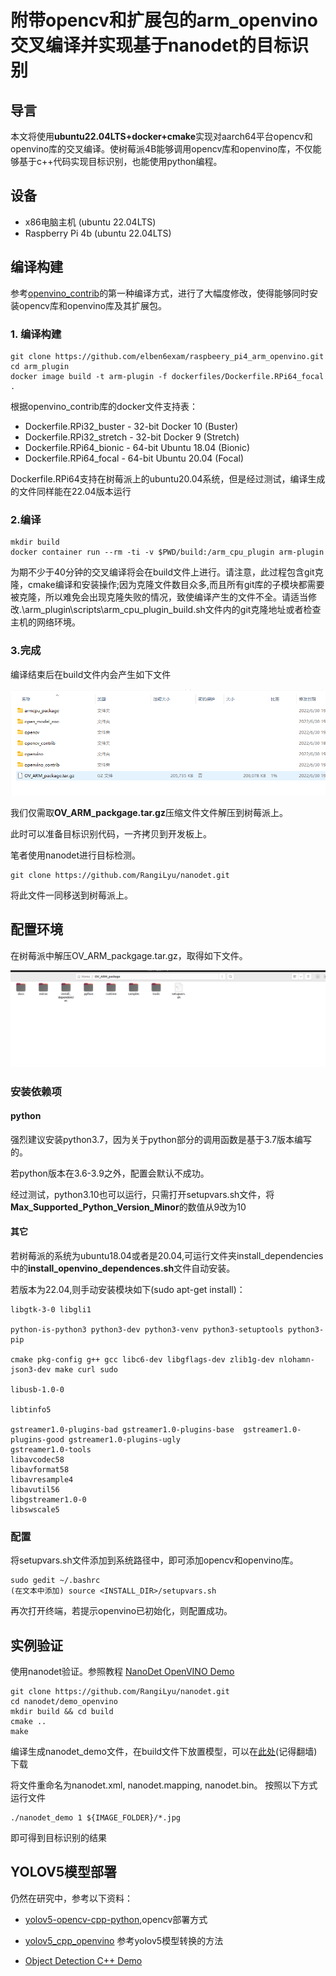 # 附带opencv和扩展包的arm_openvino交叉编译并实现基于nanodet的目标识别

## 导言

本文将使用**ubuntu22.04LTS+docker+cmake**实现对aarch64平台opencv和openvino库的交叉编译。使树莓派4B能够调用opencv库和openvino库，不仅能够基于c++代码实现目标识别，也能使用python编程。

## 设备

- x86电脑主机 (ubuntu 22.04LTS)
- Raspberry Pi 4b (ubuntu 22.04LTS)
  
## 编译构建

参考[openvino_contrib](https://github.com/openvinotoolkit/openvino_contrib/wiki/How-to-build-ARM-CPU-plugin)的第一种编译方式，进行了大幅度修改，使得能够同时安装opencv库和openvino库及其扩展包。

### 1. 编译构建

    git clone https://github.com/elben6exam/raspbeery_pi4_arm_openvino.git
    cd arm_plugin
    docker image build -t arm-plugin -f dockerfiles/Dockerfile.RPi64_focal . 

根据openvino_contrib库的docker文件支持表：
  - Dockerfile.RPi32_buster - 32-bit Docker 10 (Buster)
  - Dockerfile.RPi32_stretch - 32-bit Docker 9 (Stretch)
  - Dockerfile.RPi64_bionic - 64-bit Ubuntu 18.04 (Bionic)
  - Dockerfile.RPi64_focal - 64-bit Ubuntu 20.04 (Focal)

Dockerfile.RPi64支持在树莓派上的ubuntu20.04系统，但是经过测试，编译生成的文件同样能在22.04版本运行

### 2.编译

    mkdir build
    docker container run --rm -ti -v $PWD/build:/arm_cpu_plugin arm-plugin

为期不少于40分钟的交叉编译将会在build文件上进行。请注意，此过程包含git克隆，cmake编译和安装操作;因为克隆文件数目众多,而且所有git库的子模块都需要被克隆，所以难免会出现克隆失败的情况，致使编译产生的文件不全。请适当修改.\arm_plugin\scripts\arm_cpu_plugin_build.sh文件内的git克隆地址或者检查主机的网络环境。

### 3.完成

编译结束后在build文件内会产生如下文件

![fig](fig.png)

我们仅需取**OV_ARM_packgage.tar.gz**压缩文件文件解压到树莓派上。

此时可以准备目标识别代码，一齐拷贝到开发板上。

笔者使用nanodet进行目标检测。

    git clone https://github.com/RangiLyu/nanodet.git

将此文件一同移送到树莓派上。

## 配置环境


在树莓派中解压OV_ARM_packgage.tar.gz，取得如下文件。

![fig2](fig2.png)


### 安装依赖项

#### python

强烈建议安装python3.7，因为关于python部分的调用函数是基于3.7版本编写的。

若python版本在3.6-3.9之外，配置会默认不成功。

经过测试，python3.10也可以运行，只需打开setupvars.sh文件，将**Max_Supported_Python_Version_Minor**的数值从9改为10

#### 其它

若树莓派的系统为ubuntu18.04或者是20.04,可运行文件夹install_dependencies中的**install_openvino_dependences.sh**文件自动安装。

若版本为22.04,则手动安装模块如下(sudo apt-get install)：

    libgtk-3-0 libgli1 
     
    python-is-python3 python3-dev python3-venv python3-setuptools python3-pip 
     
    cmake pkg-config g++ gcc libc6-dev libgflags-dev zlib1g-dev nlohamn-json3-dev make curl sudo 
     
    libusb-1.0-0 

    libtinfo5

    gstreamer1.0-plugins-bad gstreamer1.0-plugins-base  gstreamer1.0-plugins-good gstreamer1.0-plugins-ugly
    gstreamer1.0-tools
    libavcodec58
    libavformat58
    libavresample4
    libavutil56
    libgstreamer1.0-0
    libswscale5
    
### 配置

将setupvars.sh文件添加到系统路径中，即可添加opencv和openvino库。

    sudo gedit ~/.bashrc
    (在文本中添加) source <INSTALL_DIR>/setupvars.sh

再次打开终端，若提示openvino已初始化，则配置成功。

## 实例验证

使用nanodet验证。参照教程 [NanoDet OpenVINO Demo](https://github.com/RangiLyu/nanodet/tree/main/demo_openvino)

    git clone https://github.com/RangiLyu/nanodet.git
    cd nanodet/demo_openvino
    mkdir build && cd build
    cmake ..
    make 

编译生成nanodet_demo文件，在build文件下放置模型，可以在[此处](https://drive.google.com/file/d/1dAwIA2pMkSetPEcvB0dvmLaOAK-9h-Lm/view?usp=sharing)(记得翻墙)下载

将文件重命名为nanodet.xml, nanodet.mapping, nanodet.bin。
按照以下方式运行文件

    ./nanodet_demo 1 ${IMAGE_FOLDER}/*.jpg

即可得到目标识别的结果

## YOLOV5模型部署

仍然在研究中，参考以下资料：

- [yolov5-opencv-cpp-python](https://github.com/doleron/yolov5-opencv-cpp-python),opencv部署方式

- [yolov5_cpp_openvino](https://github.com/fb029ed/yolov5_cpp_openvino) 参考yolov5模型转换的方法

- [Object Detection C++ Demo](https://docs.openvino.ai/latest/omz_demos_object_detection_demo_cpp.html)